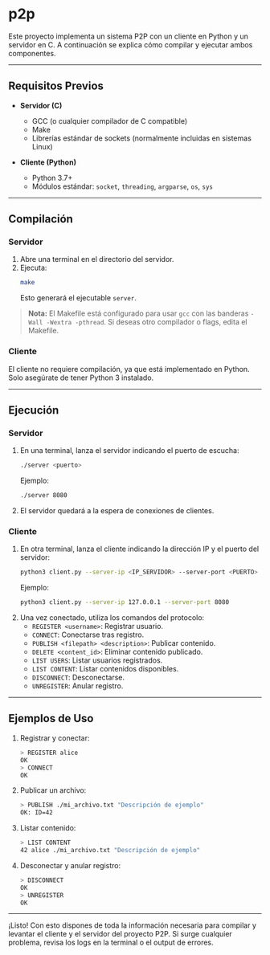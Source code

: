 # p2p

Este proyecto implementa un sistema P2P con un cliente en Python y un servidor en C. A continuación se explica cómo compilar y ejecutar ambos componentes.

---

## Requisitos Previos

- **Servidor (C)**
  - GCC (o cualquier compilador de C compatible)
  - Make
  - Librerías estándar de sockets (normalmente incluidas en sistemas Linux)

- **Cliente (Python)**
  - Python 3.7+
  - Módulos estándar: `socket`, `threading`, `argparse`, `os`, `sys`

---

## Compilación

### Servidor

1. Abre una terminal en el directorio del servidor.
2. Ejecuta:
   ```bash
   make
   ```
   Esto generará el ejecutable `server`.

> **Nota:** El Makefile está configurado para usar `gcc` con las banderas `-Wall -Wextra -pthread`. Si deseas otro compilador o flags, edita el Makefile.

### Cliente

El cliente no requiere compilación, ya que está implementado en Python. Solo asegúrate de tener Python 3 instalado.

---

## Ejecución

### Servidor

1. En una terminal, lanza el servidor indicando el puerto de escucha:
   ```bash
   ./server <puerto>
   ```
   Ejemplo:
   ```bash
   ./server 8080
   ```
2. El servidor quedará a la espera de conexiones de clientes.

### Cliente

1. En otra terminal, lanza el cliente indicando la dirección IP y el puerto del servidor:
   ```bash
   python3 client.py --server-ip <IP_SERVIDOR> --server-port <PUERTO>
   ```
   Ejemplo:
   ```bash
   python3 client.py --server-ip 127.0.0.1 --server-port 8080
   ```
2. Una vez conectado, utiliza los comandos del protocolo:
   - `REGISTER <username>`: Registrar usuario.
   - `CONNECT`: Conectarse tras registro.
   - `PUBLISH <filepath> <description>`: Publicar contenido.
   - `DELETE <content_id>`: Eliminar contenido publicado.
   - `LIST USERS`: Listar usuarios registrados.
   - `LIST CONTENT`: Listar contenidos disponibles.
   - `DISCONNECT`: Desconectarse.
   - `UNREGISTER`: Anular registro.


---

## Ejemplos de Uso

1. Registrar y conectar:
   ```bash
   > REGISTER alice
   OK
   > CONNECT
   OK
   ```

2. Publicar un archivo:
   ```bash
   > PUBLISH ./mi_archivo.txt "Descripción de ejemplo"
   OK: ID=42
   ```

3. Listar contenido:
   ```bash
   > LIST CONTENT
   42 alice ./mi_archivo.txt "Descripción de ejemplo"
   ```

4. Desconectar y anular registro:
   ```bash
   > DISCONNECT
   OK
   > UNREGISTER
   OK
   ```

---

¡Listo! Con esto dispones de toda la información necesaria para compilar y levantar el cliente y el servidor del proyecto P2P. Si surge cualquier problema, revisa los logs en la terminal o el output de errores.

